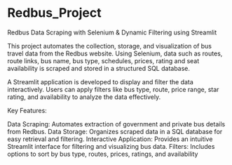 # Redbus_Project
Redbus Data Scraping with Selenium &amp; Dynamic Filtering using Streamlit


This project automates the collection, storage, and visualization of bus travel data from the Redbus website. Using Selenium, data such as routes, route links, bus name, bus type, schedules, prices, rating and seat availability is scraped and stored in a structured SQL database.

A Streamlit application is developed to display and filter the data interactively. Users can apply filters like bus type, route, price range, star rating, and availability to analyze the data effectively.

Key Features:

Data Scraping: Automates extraction of government and private bus details from Redbus.
Data Storage: Organizes scraped data in a SQL database for easy retrieval and filtering.
Interactive Application: Provides an intuitive Streamlit interface for filtering and visualizing bus data.
Filters: Includes options to sort by bus type, routes, prices, ratings, and availability
